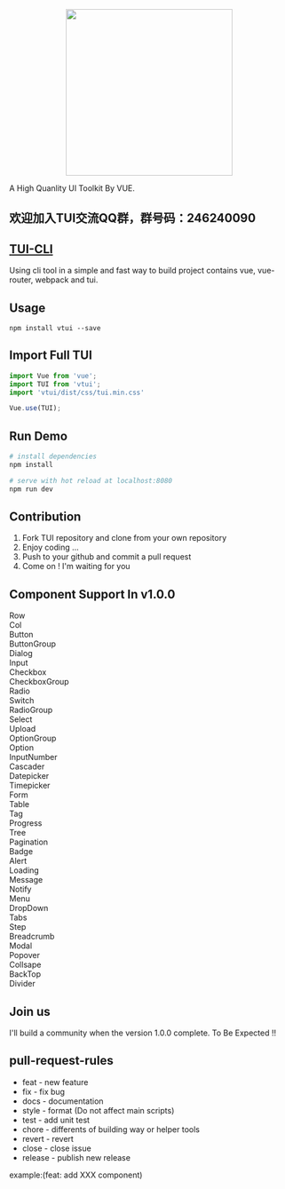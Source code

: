 <div style="text-align: center"><img src="https://raw.githubusercontent.com/Bennnis/TUI/v1.0.0/example/assets/TV.jpg" width="300"></div>

A High Quanlity UI Toolkit By VUE.

## 欢迎加入TUI交流QQ群，群号码：246240090

## [TUI-CLI](https://github.com/jameschan888/tui-cli)
Using cli tool in a simple and fast way to build project contains vue, vue-router, webpack and tui.

## Usage
```$bash
npm install vtui --save
```

## Import Full TUI
```javascript
import Vue from 'vue';
import TUI from 'vtui';
import 'vtui/dist/css/tui.min.css'

Vue.use(TUI);
```

## Run Demo

``` bash
# install dependencies
npm install

# serve with hot reload at localhost:8080
npm run dev
```

## Contribution
1. Fork TUI repository and clone from your own repository
2. Enjoy coding ...
3. Push to your github and commit a pull request
4. Come on ! I'm waiting for you

## Component Support In v1.0.0
Row <br>
Col <br>
Button <br>
ButtonGroup <br>
Dialog <br>
Input <br>
Checkbox <br>
CheckboxGroup <br>
Radio <br>
Switch <br>
RadioGroup <br>
Select <br>
Upload <br>
OptionGroup <br>
Option <br>
InputNumber <br>
Cascader <br>
Datepicker <br>
Timepicker <br>
Form <br>
Table <br>
Tag <br>
Progress <br>
Tree <br>
Pagination <br>
Badge <br>
Alert <br>
Loading <br>
Message <br>
Notify <br>
Menu <br>
DropDown <br>
Tabs <br>
Step <br>
Breadcrumb <br>
Modal <br>
Popover <br>
Collsape <br>
BackTop <br>
Divider <br>

## Join us
I'll build a community when the version 1.0.0 complete.
To Be Expected !!

## pull-request-rules
* feat - new feature
* fix - fix bug
* docs - documentation
* style - format (Do not affect main scripts)
* test - add unit test
* chore - differents of building way or helper tools
* revert - revert
* close - close issue
* release - publish new release

example:(feat: add XXX component)
